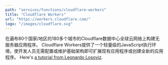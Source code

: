 ```yaml
---
path: "services/functions/cloudflare-workers"
title: "Cloudflare Workers"
url: "https://workers.cloudflare.com/"
logo: "/images/cloudflare.svg"
---
```


在遍布80个国家/地区的180多个城市的Cloudflare数据中心全球云网络上构建无服务器应用程序。 Cloudflare Workers提供了一个轻量级的JavaScript执行环境，使开发人员无需配置或维护基础架构即可扩展现有应用程序或创建全新的应用程序。
Here's <a href="https://www.smashingmagazine.com/2019/04/cloudflare-workers-serverless/">a tutorial from Leonardo Losoviz</a>.
